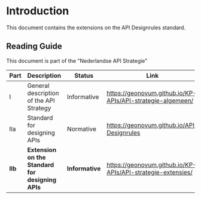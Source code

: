 # Introduction

This document contains the extensions on the API Designrules standard.

## Reading Guide

This document is part of the "Nederlandse API Strategie" 

| Part    | Description                                      | Status          | Link                                                        |
|---------|--------------------------------------------------|-----------------|-------------------------------------------------------------|
| I       | General description of the API Strategy          | Informative     | https://geonovum.github.io/KP-APIs/API-strategie-algemeen/  |
| IIa     | Standard for designing APIs                      | Normative       | https://geonovum.github.io/API-Designrules                  |
| **IIb** | **Extension on the Standard for designing APIs** | **Informative** | https://geonovum.github.io/KP-APIs/API-strategie-extensies/ |
